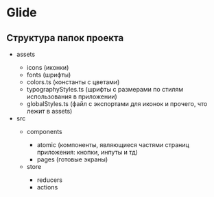 <h1>Glide</h1>
<h2>Структура папок проекта</h2>
<ul>
	<li>assets</li>
	<ul>
		<li>icons (иконки)</li>
		<li>fonts (шрифты)</li>
		<li>colors.ts (константы с цветами)</li>
		<li>typographyStyles.ts (шрифты с размерами по стилям использования в приложении)</li>
		<li>globalStyles.ts (файл с экспортами для иконок и прочего, что лежит в assets)</li>
	</ul>
	<li>src</li>
	<ul>
		<li>components</li>
			<ul>
				<li>atomic (компоненты, являющиеся частями страниц приложения: кнопки, инпуты и тд)</li>
				<li>pages (готовые экраны)</li>
			</ul>
		<li>store</li>
			<ul>
				<li>reducers</li>
				<li>actions</li>
			</ul>
	</ul>
</ul>
